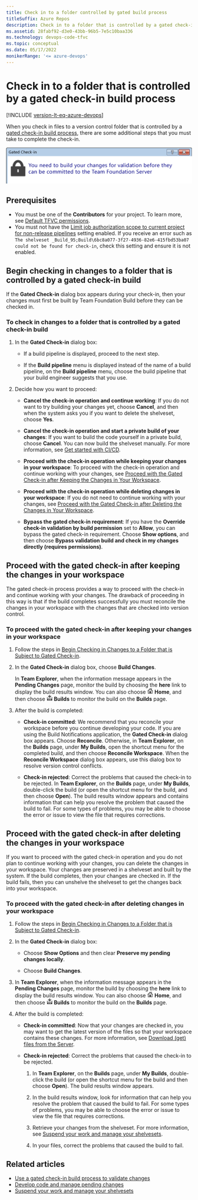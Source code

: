 ```yaml
---
title: Check in to a folder controlled by gated build process
titleSuffix: Azure Repos
description: Check in to a folder that is controlled by a gated check-in build process
ms.assetid: 28fabf92-d3e0-43bb-96b5-7e5c10baa336
ms.technology: devops-code-tfvc
ms.topic: conceptual
ms.date: 05/17/2022
monikerRange: '<= azure-devops'
---
```



# Check in to a folder that is controlled by a gated check-in build process

[!INCLUDE [version-lt-eq-azure-devops](../../includes/version-lt-eq-azure-devops.md)] 

When you check in files to a version control folder that is controlled by a [gated check-in build process](../../pipelines/repos/tfvc.md#gated), there are some additional steps that you must take to complete the check-in.

![Build process](media/check-folder-controlled-by-gated-check-build-process/IC572351.png)

## Prerequisites

* You must be one of the **Contributors** for your project. To learn more, see [Default TFVC permissions](../../organizations/security/default-tfvc-permissions.md).
* You must not have the [Limit job authorization scope to current project for non-release pipelines](../../pipelines/process/access-tokens.md#job-authorization-scope) setting enabled. If you receive an error such as `The shelveset _Build_95;Build\6bc8a077-3f27-4936-82e6-415fbd53ba07 could not be found for check-in`, check this setting and ensure it is not enabled.

<a name="begin_checkin"></a>

## Begin checking in changes to a folder that is controlled by a gated check-in build

If the **Gated Check-in** dialog box appears during your check-in, then your changes must first be built by Team Foundation Build before they can be checked in.

### To check in changes to a folder that is controlled by a gated check-in build

1.  In the **Gated Check-in** dialog box:

    -   If a build pipeline is displayed, proceed to the next step.

    -   If the **Build pipeline** menu is displayed instead of the name of a build pipeline, on the **Build pipeline** menu, choose the build pipeline that your build engineer suggests that you use.

2.  Decide how you want to proceed:

    -   **Cancel the check-in operation and continue working**: If you do not want to try building your changes yet, choose **Cancel**, and then when the system asks you if you want to delete the shelveset, choose **Yes**.

    -   **Cancel the check-in operation and start a private build of your changes**: If you want to build the code yourself in a private build, choose **Cancel**. You can now build the shelveset manually. For more information, see [Get started with CI/CD](../../pipelines/create-first-pipeline.md).

    -   **Proceed with the check-in operation while keeping your changes in your workspace**: To proceed with the check-in operation and continue working with your changes, see [Proceed with the Gated Check-in after Keeping the Changes in Your Workspace](check-folder-controlled-by-gated-check-build-process.md#proceed_and_keep_changes).

    -   **Proceed with the check-in operation while deleting changes in your workspace**: If you do not need to continue working with your changes, see [Proceed with the Gated Check-in after Deleting the Changes in Your Workspace](check-folder-controlled-by-gated-check-build-process.md#proceed_and_delete_changes).

    -   **Bypass the gated check-in requirement**: If you have the **Override check-in validation by build permission** set to **Allow**, you can bypass the gated check-in requirement. Choose **Show options**, and then choose **Bypass validation build and check in my changes directly (requires permissions)**.

<a name="proceed_and_keep_changes"></a>

## Proceed with the gated check-in after keeping the changes in your workspace

The gated check-in process provides a way to proceed with the check-in and continue working with your changes. The drawback of proceeding in this way is that if the build completes successfully you must reconcile the changes in your workspace with the changes that are checked into version control.

### To proceed with the gated check-in after keeping your changes in your workspace

1.  Follow the steps in [Begin Checking in Changes to a Folder that is Subject to Gated Check-in](check-folder-controlled-by-gated-check-build-process.md#begin_checkin).

2.  In the **Gated Check-in** dialog box, choose **Build Changes**.

    In **Team Explorer**, when the information message appears in the **Pending Changes** page, monitor the build by choosing the **here** link to display the build results window. You can also choose ![Build process then Home.](media/check-folder-controlled-by-gated-check-build-process/IC547418.png) **Home**, and then choose ![Build process then Builds.](media/check-folder-controlled-by-gated-check-build-process/IC588244.png) **Builds** to monitor the build on the **Builds** page.

3.  After the build is completed:

    -   **Check-in committed**: We recommend that you reconcile your workspace before you continue developing your code. If you are using the Build Notifications application, the **Gated Check-in** dialog box appears. Choose **Reconcile**. Otherwise, in **Team Explorer**, on the **Builds** page, under **My Builds**, open the shortcut menu for the completed build, and then choose **Reconcile Workspace**. When the **Reconcile Workspace** dialog box appears, use this dialog box to resolve version control conflicts.

    -   **Check-in rejected**: Correct the problems that caused the check-in to be rejected. In **Team Explorer**, on the **Builds** page, under **My Builds**, double-click the build (or open the shortcut menu for the build, and then choose **Open**). The build results window appears and contains information that can help you resolve the problem that caused the build to fail. For some types of problems, you may be able to choose the error or issue to view the file that requires corrections.

<a name="proceed_and_delete_changes"></a>

## Proceed with the gated check-in after deleting the changes in your workspace

If you want to proceed with the gated check-in operation and you do not plan to continue working with your changes, you can delete the changes in your workspace. Your changes are preserved in a shelveset and built by the system. If the build completes, then your changes are checked in. If the build fails, then you can unshelve the shelveset to get the changes back into your workspace.

### To proceed with the gated check-in after deleting changes in your workspace

1.  Follow the steps in [Begin Checking in Changes to a Folder that is Subject to Gated Check-in](check-folder-controlled-by-gated-check-build-process.md#begin_checkin).

2.  In the **Gated Check-in** dialog box:

    -   Choose **Show Options** and then clear **Preserve my pending changes locally**.

    -   Choose **Build Changes**.

3.  In **Team Explorer**, when the information message appears in the **Pending Changes** page, monitor the build by choosing the **here** link to display the build results window. You can also choose ![Gated check Build process then Home.](media/check-folder-controlled-by-gated-check-build-process/IC547418.png) **Home**, and then choose ![Gated check Build process then Builds.](media/check-folder-controlled-by-gated-check-build-process/IC588244.png) **Builds** to monitor the build on the **Builds** page.

4.  After the build is completed:

    -   **Check-in committed**: Now that your changes are checked in, you may want to get the latest version of the files so that your workspace contains these changes. For more information, see [Download (get) files from the Server](download-get-files-from-server.md).

    -   **Check-in rejected**: Correct the problems that caused the check-in to be rejected.

        1.  In **Team Explorer**, on the **Builds** page, under **My Builds**, double-click the build (or open the shortcut menu for the build and then choose **Open**). The build results window appears.

        2.  In the build results window, look for information that can help you resolve the problem that caused the build to fail. For some types of problems, you may be able to choose the error or issue to view the file that requires corrections.

        3.  Retrieve your changes from the shelveset. For more information, see [Suspend your work and manage your shelvesets](suspend-your-work-manage-your-shelvesets.md).

        4.  In your files, correct the problems that caused the build to fail.

## Related articles

- [Use a gated check-in build process to validate changes](../../pipelines/build/triggers.md)
- [Develop code and manage pending changes](develop-code-manage-pending-changes.md) 
- [Suspend your work and manage your shelvesets](suspend-your-work-manage-your-shelvesets.md)